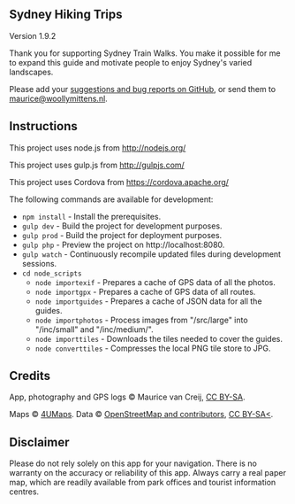 ## Sydney Hiking Trips

Version 1.9.2

Thank you for supporting Sydney Train Walks. You make it possible for me to expand this guide and motivate people to enjoy Sydney's varied landscapes.

Please add your [suggestions and bug reports on GitHub](https://github.com/WoollyMittens/sydneytrainwalks-web-app/issues), or send them to [maurice@woollymittens.nl](mailto:maurice@woollymittens.nl).

## Instructions

This project uses node.js from http://nodejs.org/

This project uses gulp.js from http://gulpjs.com/

This project uses Cordova from https://cordova.apache.org/

The following commands are available for development:
+ `npm install` - Install the prerequisites.
+ `gulp dev` - Build the project for development purposes.
+ `gulp prod` - Build the project for deployment purposes.
+ `gulp php` - Preview the project on http://localhost:8080.
+ `gulp watch` - Continuously recompile updated files during development sessions.
+ `cd node_scripts`
  + `node importexif` - Prepares a cache of GPS data of all the photos.
  + `node importgpx` - Prepares a cache of GPS data of all routes.
  + `node importguides` - Prepares a cache of JSON data for all the guides.
  + `node importphotos` - Process images from "/src/large" into "/inc/small" and "/inc/medium/".
  + `node importtiles` - Downloads the tiles needed to cover the guides.
  + `node converttiles` - Compresses the local PNG tile store to JPG.

## Credits

App, photography and GPS logs &copy; Maurice van Creij, [CC BY-SA](http://creativecommons.org/licenses/by-sa/2.0/).

Maps &copy; [4UMaps](http://www.4umaps.com/). Data &copy; [OpenStreetMap and contributors](http://www.openstreetmap.org/copyright), [CC BY-SA<](http://creativecommons.org/licenses/by-sa/2.0/).

## Disclaimer

Please do not rely solely on this app for your navigation. There is no warranty on the accuracy or reliability of this app. Always carry a real paper map, which are readily available from park offices and tourist information centres.
